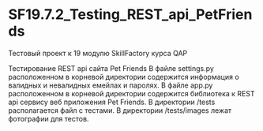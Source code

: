 # SF19.7.2_Testing_REST_api_PetFriends
Тестовый проект к 19 модулю SkillFactory курса QAP

Тестирование REST api сайта Pet Friends
В файле settings.py расположенном в корневой директории содержится информация о валидных и невалидных емейлах и паролях.
В файле app.py расположенном в корневой директории содержится  библиотека к REST api сервису веб приложения Pet Friends.
В директории /tests располагается файл с тестами.
В директории /tests/images лежат фотографии для тестов.
